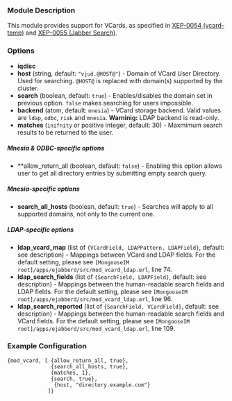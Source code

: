 ### Module Description
This module provides support for VCards, as specified in [XEP-0054 (vcard-temp)](http://xmpp.org/extensions/xep-0054.html) and [XEP-0055 (Jabber Search)](http://xmpp.org/extensions/xep-0055.html).

### Options

* **iqdisc**
* **host** (string, default: `"vjud.@HOST@"`) - Domain of VCard User Directory. Used for searching. `@HOST@` is replaced with domain(s) supported by the cluster.
* **search** (boolean, default: `true`) - Enables/disables the domain set in previous option. `false` makes searching for users impossible.
* **backend** (atom, default: `mnesia`) - VCard storage backend. Valid values are `ldap`, `odbc`, `riak` and `mnesia`. **Warninig:** LDAP backend is read-only.
* **matches** (`inifnity` or positive integer, default: 30) - Maxmimum search results to be returned to the user.

##### Mnesia & ODBC-specific options

* **allow_return_all (boolean, default: `false`) - Enabling this option allows user to get all directory entries by submitting empty search query.

##### Mnesia-specific options

* **search_all_hosts** (boolean, default: `true`) - Searches will apply to all supported domains, not only to the current one.

##### LDAP-specific options

* **ldap_vcard_map** (list of `{VCardField, LDAPPattern, LDAPField}`, default: see description) - Mappings between VCard and LDAP fields. For the default setting, please see `[MongooseIM root]/apps/ejabberd/src/mod_vcard_ldap.erl`, line 74.
* **ldap_search_fields** (list of `{SearchField, LDAPField}`, default: see description) - Mappings between the human-readable search fields and LDAP fields. For the default setting, please see `[MongooseIM root]/apps/ejabberd/src/mod_vcard_ldap.erl`, line 96.
* **ldap_search_reported** (list of `{SearchField, VCardField}`, default: see description) - Mappings between the human-readable search fields and VCard fields. For the default setting, please see `[MongooseIM root]/apps/ejabberd/src/mod_vcard_ldap.erl`, line 109.

### Example Configuration
```
{mod_vcard, [ {allow_return_all, true},
              {search_all_hosts, true},
              {matches, 1},
              {search, true},
               {host, "directory.example.com"}
             ]}
```
